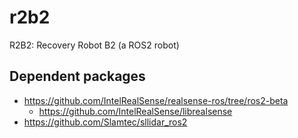 # r2b2
R2B2: Recovery Robot B2 (a ROS2 robot)



## Dependent packages
- https://github.com/IntelRealSense/realsense-ros/tree/ros2-beta
  - https://github.com/IntelRealSense/librealsense
- https://github.com/Slamtec/sllidar_ros2
 